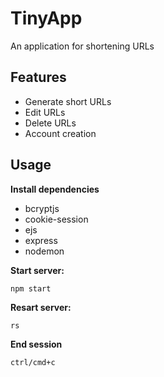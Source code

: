 # TinyApp

An application for shortening URLs

## Features
* Generate short URLs
* Edit URLs
* Delete URLs
* Account creation

## Usage

**Install dependencies**
* bcryptjs
* cookie-session
* ejs
* express
* nodemon

**Start server:**

`npm start`

**Resart server:**

`rs`

**End session**

`ctrl/cmd+c`
